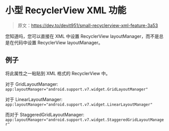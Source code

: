 # 小型 RecyclerView XML 功能

> 原文：<https://dev.to/devit951/small-recyclerview-xml-feature-3a53>

您知道吗，您可以直接在 XML 中设置 RecyclerView layoutManager，而不是总是在代码中设置 RecyclerView layoutManager。

## 例子

将此属性之一粘贴到 XML 格式的 RecyclerView 中。

对于 GridLayoutManager:
`app:layoutManager="android.support.v7.widget.GridLayoutManager"`

对于 LinearLayoutManager:
`app:layoutManager="android.support.v7.widget.LinearLayoutManager"`

而对于 StaggeredGridLayoutManager:
`app:layoutManager="android.support.v7.widget.StaggeredGridLayoutManager"`